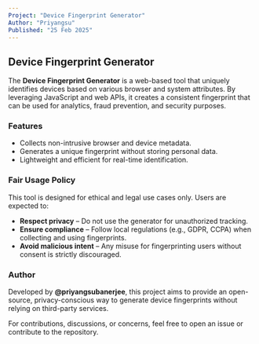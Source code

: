 ```yaml
---
Project: "Device Fingerprint Generator"
Author: "Priyangsu"
Published: "25 Feb 2025"
---
```


## Device Fingerprint Generator

The **Device Fingerprint Generator** is a web-based tool that uniquely identifies devices based on various browser and system attributes. By leveraging JavaScript and web APIs, it creates a consistent fingerprint that can be used for analytics, fraud prevention, and security purposes.

### Features

- Collects non-intrusive browser and device metadata.
- Generates a unique fingerprint without storing personal data.
- Lightweight and efficient for real-time identification.

### Fair Usage Policy

This tool is designed for ethical and legal use cases only. Users are expected to:

- **Respect privacy** – Do not use the generator for unauthorized tracking.
- **Ensure compliance** – Follow local regulations (e.g., GDPR, CCPA) when collecting and using fingerprints.
- **Avoid malicious intent** – Any misuse for fingerprinting users without consent is strictly discouraged.

### Author

Developed by **@priyangsubanerjee**, this project aims to provide an open-source, privacy-conscious way to generate device fingerprints without relying on third-party services.

For contributions, discussions, or concerns, feel free to open an issue or contribute to the repository.
